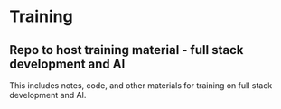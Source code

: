 # Training

## Repo to host training material - full stack development and AI

This includes notes, code, and other materials for training on full stack development and AI.